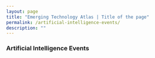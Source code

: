 ```yaml
---
layout: page
title: "Emerging Technology Atlas | Title of the page"
permalink: /artificial-intelligence-events/
description: ""
---
```


### Artificial Intelligence Events
